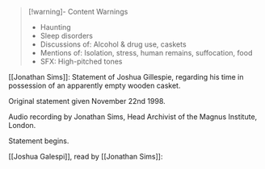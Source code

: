 >[!warning]- Content Warnings
>- Haunting
>- Sleep disorders
>- Discussions of: Alcohol & drug use, caskets
>- Mentions of: Isolation, stress, human remains, suffocation, food
>- SFX: High-pitched tones

[[Jonathan Sims]]:
Statement of Joshua Gillespie, regarding his time in possession of an apparently empty wooden casket. 

Original statement given November 22nd 1998. 

Audio recording by Jonathan Sims, Head Archivist of the Magnus Institute, London.

Statement begins.

[[Joshua Galespi]], read by [[Jonathan Sims]]:

